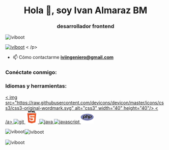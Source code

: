 
<h1 align="center">Hola 👋, soy Ivan Almaraz BM</h1>
<h3 align="center">desarrollador frontend</h3>

<p align="left"> <img src="https: //komarev.com/ghpvc/?username=iviboot&label=Profile%20views&color=0e75b6&style=flat" alt="iviboot" /> </p>

<p align="left"> <a href="https://github .com/ryo-ma/github-profile-tropic"><img src="https://github-profile-tropico.vercel.app/?username=iviboot" alt="iviboot" /></a> < /p>

- 📫 Cómo contactarme **iviingeniero@gmail.com**

<h3 align="left">Conéctate conmigo:</h3>
<p align="left">
</p>

<h3 align= "left">Idiomas y herramientas:</h3>
<p align="left"> <a href="https://www.w3schools.com/css/" target="_blank" rel="noreferrer"> < img src="https://raw.githubusercontent.com/devicons/devicon/master/icons/css3/css3-original-wordmark.svg" alt="css3" width="40" height="40"/> < /a> <a href="https://git-scm.com/" target="_blank" rel="noreferrer"> <img src="https://www.vectorlogo.zone/logos/git-scm /git-scm-icon.svg" alt="git" width="40" height="40"/> </a> <a href="https://www.w3.org/html/" target= "_blank" rel="noreferrer"> <img src="https://raw.githubusercontent.com/devicons/devicon/master/icons/html5/html5-original-wordmark.svg" alt="html5" width=" 40" altura="40"/> </a> <a href="https://www.java.com" target="_blank" rel="noreferrer"> <img src="https://raw. githubusercontent.com/devicons/devicon/master/icons/java/java-original.svg" alt="java" width="40" height="40"/> </a> <a href="https:// desarrollador.mozilla.org/en-US/docs/Web/JavaScript" target="_blank" rel="noreferrer"> <img src="https://raw.githubusercontent.com/devicons/devicon/master/icons/ javascript/javascript-original.svg" alt="javascript" width="40" height="40"/> </a> <a href="https://www.php.net" target="_blank" rel ="noreferrer"> <img src="https://raw.githubusercontent.com/devicons/devicon/master/icons/php/php-original.svg" alt="php" width="40" height="40"/> </a>

</p> <p><img align="left" src="https://github-readme-stats. vercel.app/api/top-langs?username=iviboot&show_icons=true&locale=en&layout=compact" alt="iviboot" /></p>

<p> <img align="center" src="https:// github-readme-stats.vercel.app/api?username=iviboot&show_icons=true&locale=en" alt="iviboot" /></p>

<p><img align="center" src="https://github- readme-streak-stats.herokuapp.com/?user=iviboot&" alt="iviboot" /></p>


<!---
iviboot/iviboot is a ✨ special ✨ repository because its `README.md` (this file) appears on your GitHub profile.
You can click the Preview link to take a look at your changes.
--->
